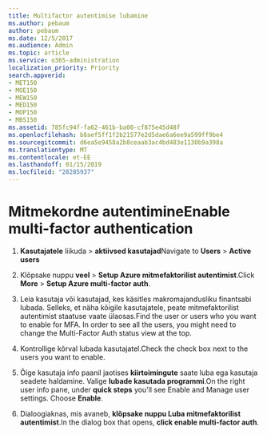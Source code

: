```yaml
---
title: Multifactor autentimise lubamine
ms.author: pebaum
author: pebaum
ms.date: 12/5/2017
ms.audience: Admin
ms.topic: article
ms.service: o365-administration
localization_priority: Priority
search.appverid:
- MET150
- MOE150
- MEW150
- MED150
- MOP150
- MBS150
ms.assetid: 785fc94f-fa62-461b-ba00-cf875e45d48f
ms.openlocfilehash: b8aef5ff1f2b21577e2d5dae6a6ee9a599ff9be4
ms.sourcegitcommit: d6ea5e9458a2b8ceaab3ac4bd483e1130b9a398a
ms.translationtype: MT
ms.contentlocale: et-EE
ms.lasthandoff: 01/15/2019
ms.locfileid: "28285937"
---
```

# <a name="enable-multi-factor-authentication"></a><span data-ttu-id="27928-102">Mitmekordne autentimine</span><span class="sxs-lookup"><span data-stu-id="27928-102">Enable multi-factor authentication</span></span>

1. <span data-ttu-id="27928-103">**Kasutajatele** liikuda \> **aktiivsed kasutajad**</span><span class="sxs-lookup"><span data-stu-id="27928-103">Navigate to **Users** \> **Active users**</span></span>
    
2. <span data-ttu-id="27928-104">Klõpsake nuppu **veel** \> **Setup Azure mitmefaktorilist autentimist**.</span><span class="sxs-lookup"><span data-stu-id="27928-104">Click **More** \> **Setup Azure multi-factor auth**.</span></span> 
    
3. <span data-ttu-id="27928-p101">Leia kasutaja või kasutajad, kes käsitles makromajandusliku finantsabi lubada. Selleks, et näha kõigile kasutajatele, peate mitmefaktorilist autentimist staatuse vaate ülaosas.</span><span class="sxs-lookup"><span data-stu-id="27928-p101">Find the user or users who you want to enable for MFA. In order to see all the users, you might need to change the Multi-Factor Auth status view at the top.</span></span>
    
4. <span data-ttu-id="27928-107">Kontrollige kõrval lubada kasutajatel.</span><span class="sxs-lookup"><span data-stu-id="27928-107">Check the check box next to the users you want to enable.</span></span>
    
5.  <span data-ttu-id="27928-p102">Õige kasutaja info paanil jaotises **kiirtoimingute** saate luba ega kasutaja seadete haldamine. Valige **lubade kasutada programmi**.</span><span class="sxs-lookup"><span data-stu-id="27928-p102">On the right user info pane, under **quick steps** you'll see Enable and Manage user settings. Choose **Enable**.</span></span> 
    
6. <span data-ttu-id="27928-110">Dialoogiaknas, mis avaneb, **klõpsake nuppu Luba mitmefaktorilist autentimist**.</span><span class="sxs-lookup"><span data-stu-id="27928-110">In the dialog box that opens, **click enable multi-factor auth**.</span></span> 
    

